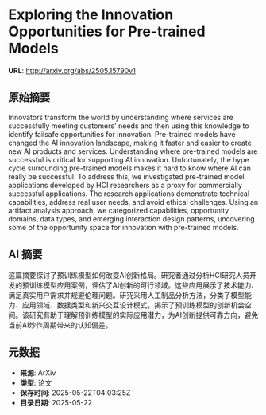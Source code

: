 # Exploring the Innovation Opportunities for Pre-trained Models

**URL**: http://arxiv.org/abs/2505.15790v1

## 原始摘要

Innovators transform the world by understanding where services are
successfully meeting customers' needs and then using this knowledge to identify
failsafe opportunities for innovation. Pre-trained models have changed the AI
innovation landscape, making it faster and easier to create new AI products and
services. Understanding where pre-trained models are successful is critical for
supporting AI innovation. Unfortunately, the hype cycle surrounding pre-trained
models makes it hard to know where AI can really be successful. To address
this, we investigated pre-trained model applications developed by HCI
researchers as a proxy for commercially successful applications. The research
applications demonstrate technical capabilities, address real user needs, and
avoid ethical challenges. Using an artifact analysis approach, we categorized
capabilities, opportunity domains, data types, and emerging interaction design
patterns, uncovering some of the opportunity space for innovation with
pre-trained models.


## AI 摘要

这篇摘要探讨了预训练模型如何改变AI创新格局。研究者通过分析HCI研究人员开发的预训练模型应用案例，评估了AI创新的可行领域。这些应用展示了技术能力、满足真实用户需求并规避伦理问题。研究采用人工制品分析方法，分类了模型能力、应用领域、数据类型和新兴交互设计模式，揭示了预训练模型的创新机会空间。该研究有助于理解预训练模型的实际应用潜力，为AI创新提供可靠方向，避免当前AI炒作周期带来的认知偏差。

## 元数据

- **来源**: ArXiv
- **类型**: 论文
- **保存时间**: 2025-05-22T04:03:25Z
- **目录日期**: 2025-05-22
